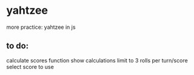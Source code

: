 # yahtzee
more practice: yahtzee in js


## to do:
calculate scores function
show calculations
limit to 3 rolls per turn/score
select score to use

